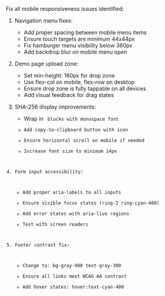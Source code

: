 Fix all mobile responsiveness issues identified:

1. Navigation menu fixes:
   - Add proper spacing between mobile menu items
   - Ensure touch targets are minimum 44x44px
   - Fix hamburger menu visibility below 360px
   - Add backdrop blur on mobile menu open

2. Demo page upload zone:
   - Set min-height: 160px for drop zone
   - Use flex-col on mobile, flex-row on desktop
   - Ensure drop zone is fully tappable on all devices
   - Add visual feedback for drag states

3. SHA-256 display improvements:
   - Wrap in <code> blocks with monospace font
   - Add copy-to-clipboard button with icon
   - Ensure horizontal scroll on mobile if needed
   - Increase font size to minimum 14px

4. Form input accessibility:
   - Add proper aria-labels to all inputs
   - Ensure visible focus states (ring-2 ring-cyan-400)
   - Add error states with aria-live regions
   - Test with screen readers

5. Footer contrast fix:
   - Change to: bg-gray-900 text-gray-300
   - Ensure all links meet WCAG AA contrast
   - Add hover states: hover:text-cyan-400
